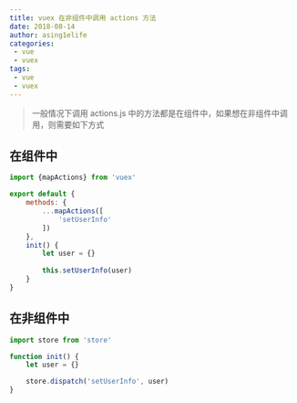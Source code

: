 ```yaml
---
title: vuex 在非组件中调用 actions 方法
date: 2018-08-14
author: asing1elife
categories:
 - vue
 - vuex
tags:
 - vue
 - vuex
---
```

> 一般情况下调用 actions.js 中的方法都是在组件中，如果想在非组件中调用，则需要如下方式  

## 在组件中
```javascript
import {mapActions} from 'vuex'

export default {
	methods: {
		...mapActions([
			'setUserInfo'
		])
	},
	init() {
		let user = {}
		
		this.setUserInfo(user)
	}
}
```

## 在非组件中
```javascript
import store from 'store'

function init() {
	let user = {}

	store.dispatch('setUserInfo', user)
}
```